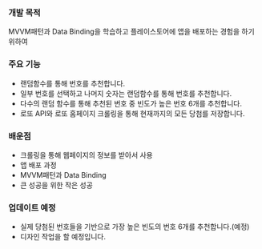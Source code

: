 ### 개발 목적

MVVM패턴과 Data Binding을 학습하고 플레이스토어에 앱을 배포하는 경험을 하기 위하여

### 주요 기능

- 랜덤함수를 통해 번호를 추천합니다.
- 일부 번호를 선택하고 나머지 숫자는 랜덤함수를 통해 번호를 추천합니다.
- 다수의 랜덤 함수를 통해 추천된 번호 중 빈도가 높은 번호 6개를 추천합니다.
- 로또 API와 로또 홈페이지 크롤링을 통해 현재까지의 모든 당첨를 저장합니다.

### 배운점

- 크롤링을 통해 웹페이지의 정보를 받아서 사용
- 앱 배포 과정
- MVVM패턴과 Data Binding
- 큰 성공을 위한 작은 성공

 ### 업데이트 예정
 
- 실제 당첨된 번호들을 기반으로 가장 높은 빈도의 번호 6개를 추천합니다.(예정)
- 디자인 작업을 할 예정입니다.
 
